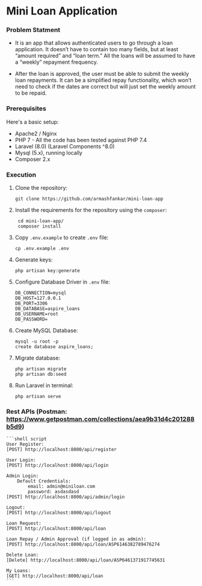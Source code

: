 # Mini Loan Application

### Problem Statment

- It is an app that allows authenticated users to go through a loan application. It doesn’t have to contain too many fields, but at least “amount
required” and “loan term.” All the loans will be assumed to have a “weekly” repayment frequency.

- After the loan is approved, the user must be able to submit the weekly loan repayments. It can be a simplified repay functionality, which won’t
need to check if the dates are correct but will just set the weekly amount to be repaid.

### Prerequisites
Here's a basic setup:

* Apache2 / Nginx
* PHP 7 - All the code has been tested against PHP 7.4
* Laravel (8.0) (Laravel Components ^8.0)
* Mysql (5.x), running locally
* Composer 2.x

### Execution

1. Clone the repository:
    ```shell script
    git clone https://github.com/armashfankar/mini-loan-app

    ```

2. Install the requirements for the repository using the `composer`:
   ```shell script
    cd mini-loan-app/
    composer install
    ```

3. Copy `.env.example` to create `.env` file:
    ```shell script
    cp .env.example .env
    ```

4. Generate keys:
    ```shell script
    php artisan key:generate
    ```

5. Configure Database Driver in `.env` file:
    
    ```
    DB_CONNECTION=mysql
    DB_HOST=127.0.0.1
    DB_PORT=3306
    DB_DATABASE=aspire_loans
    DB_USERNAME=root
    DB_PASSWORD=

6. Create MySQL Database:
     ```shell script
    mysql -u root -p
    create database aspire_loans;
    ```

7. Migrate database:
    ```shell script
    php artisan migrate
    php artisan db:seed
    ```

8. Run Laravel in terminal:
    ```shell script
    php artisan serve
    ```

### Rest APIs (Postman: https://www.getpostman.com/collections/aea9b31d4c201288b5d9)
    
    ```shell script
    User Register:
    [POST] http://localhost:8000/api/register
    
    User Login:
    [POST] http://localhost:8000/api/login

    Admin Login:
        Default Credentials:
            email: admin@miniloan.com
            password: asdasdasd
    [POST] http://localhost:8000/api/admin/login

    Logout:
    [POST] http://localhost:8000/api/logout

    Loan Request:
    [POST] http://localhost:8000/api/loan

    Loan Repay / Admin Approval (if logged in as admin):
    [POST] http://localhost:8000/api/loan/ASP6146382789476274
    
    Delete Loan:
    [Delete] http://localhost:8000/api/loan/ASP6461371917745631

    My Loans:
    [GET] http://localhost:8000/api/loan
    ```